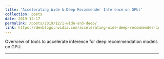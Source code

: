 ```yaml
---
title: 'Accelerating Wide & Deep Recommender Inference on GPUs'
collection: posts
date: 2019-12-17
permalink: /posts/2019/12/1-wide-and-deep/
link: https://devblogs.nvidia.com/accelerating-wide-deep-recommender-inference-on-gpus/
---
```


Overview of tools to accelerate inference for deep recommendation models on GPU.

------

